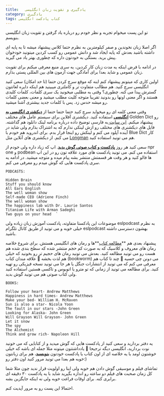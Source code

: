```yaml
---
title:   یادگیری و تقویت زبان انگلیسی 
category: یادگیری
tags: کتاب پادکست انگلیسی
---
```


تو این پست میخوام تجربه و نظر خودم رو درباره یاد گرفتن و تقویت زبان انگلیسی بنویسم.

اگر اصلا زبان نخوندین و صفر کیلومترین به نظرم حتما کلاس پیشنهاد میشه تا یه پایه ای داشته باشید بعدش که پایه ایجاد شد و دانش عمومی رو کسب کردین میتونید خودخوان پیش برید. بستگی به خودتون داره که چطوری بهتر یاد می گیرید.

در ادامه با فرض اینکه یه مدت زبان کار کردین، یه سری منبع معرفی میکنم برای تقویت زبان عمومی و شاید بعدا برای آمادگی جهت آزمون های بین المللی پستی بذارم.

اولین کاری که میتونم پیشنهاد کنم اینه که موقع سرچ کردن حتما (تا حد امکان) سعی کنید انگلیسی سرچ کنید. هم مطالب متفاوت تر و کاملتری میبینید هم اینکه دایره لغاتتون گسترش پیدا می کنه. چطوری؟ وقتی یه مطلبی میخونید یک سری کلمات، کلمات کلیدی هستند و اگر معنی اونها رو بدونید تقریبا متوجه کلیت مطلب میشید و معنی بعضی کلمات رو میشه حدس زد. پس با کلمات جدید بیشتری آشنا میشید.

وقتی معنی کلمه ای رو میخواید سرچ کنید حتما حتما حتما از **<u>دیکشنری انگلیسی به انگلیسی</u>** استفاده کنید. دیکشنری آفلاین برای سیستم عامل های مختلف Golden Dict رو پیشنهاد میکنم. [این سایت ](http://www.jahanshiri.ir/howto/goldendict/fa/)به فارسی توضیح داده درباره برنامه لینک دانلود هم گذاشته. فایل های دیکشنری های مختلف رو ازش لینکی ندارم که به اشتراک بذارم ولی شاید در آینده آپلود می کنم و لینکش رو اینجا قرار بدم. برای اندروید هم خودم با Blue Dict کار می کنم.
از دیکشنری های آنلاین مثل [Longman](https://www.ldoceonline.com/) هم می تونید استفاده کنید.

سعی کنید هر روز **<u>پادکست و کتاب صوتی گوش بدید</u>**. اپ که زیاد داره ولی خودم از npr one و podbean استفاده می کنم. می تونید پادکست های مورد علاقه تون رو در این اپ ها فالو کنید و هر وقت هر قسمتش منتشر بشه پیام میده و متوجه میشید. در ادامه یه سری پادکست هایی که گوش میدم رو معرفی می کنم.



    PODCASTS:
     
    Hidden Brain
    Stuff you should know
    All Ears English
    The well woman show
    Self-made CEO (Adriene Finch)
    The well woman show
    The happiness lab with Dr. Laurie Santos
    Titanium Life with Arman Sadeghi
    Two guys on your head  `


موضوعات این پادکستا متفاوته، پادکست آموزش زبان زیاده ولی eslpodcast به نظرم خیلی خوبه و می تونید از طریق کانال تلگرام eslpodcast بهشون دسترسی داشته باشید.

پیشنهاد بعدی هم **<u>مطالعه کتاب</u>**ها و رمان های انگلیسی هستش. برای شروع خلاصه رمان های معروف و کلاسیک که به صورت کم حجم منتشر شده که سطح بندی شده هم هست رو می تونید مطالعه کنید. بعدش می تونید رمان های حجیم تر رو بخونید که خیلی هم لذت بخشه 🙂 علاقه مندان کتاب (bookworm) می دونن چی حسیه 🙂 چند تا کتاب هم معرفی می کنم که می تونید از انتشارات جنگل یا هر جا می تونید نسخه فیزیکی رو تهیه کنید. برای مطالعه می تونید از زمانی که تو مترو یا اتوبوس و تاکسی هستین استفاده کنید ولی کتاب صوتی هم می تونید گوش بدید. 


    BOOKS:
    
    Follow your heart- Andrew Matthews
    Happiness in hard times- Andrew Matthews
    Make your bed- William H. McRaven 
    Sun is also a star- Nicola Yoon
    The fault in our stars -John Green
    Looking for Alaska- John Green
    Will Grayson Will Grayson- John Green
    Let it snow
    The spy
    The Alchemist
    Think and grow rich- Napoleon Hill


یه دفتر بردارید و سعی کنید از پادکست هایی که گوش میدید و از کتابایی که می خونید نوت بردارید، انگلیسی دیگه ترجیحا 🙂 یادداشتتون میتونه مثلا جمله ای باشه که خیلی خوشتون اومد یا یه خلاصه ای از اون کتاب یا پادکست خودتون **<u>بنویسید</u>**، هم برای زبانتون خوبه هم بعدا می تونید مرور کنید اون دفتر رو:)

تماشای فیلم و موسیقی گوش دادن هم خوبه ولی اینا رو اولویت قرار ندید چون مثلا شما کل زمان صحبت های فیلم دو ساعته رو اندازه بگیرید شاید با یه پادکست ۳۰ دقیقه ای برابری کنه. برای اوقات فراغت خوبه ولی نه اینکه جایگزین بشه.

احتمالا این پست رو به مرور آپدیت کنم.














